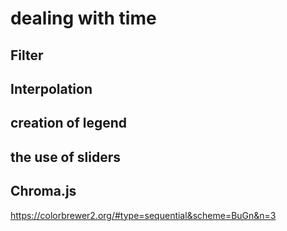 # dealing with time

## Filter

## Interpolation

## creation of legend

## the use of sliders

## Chroma.js


https://colorbrewer2.org/#type=sequential&scheme=BuGn&n=3